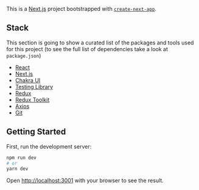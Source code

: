 This is a [Next.js](https://nextjs.org/) project bootstrapped with [`create-next-app`](https://github.com/vercel/next.js/tree/canary/packages/create-next-app).

## Stack

This section is going to show a curated list of the packages and tools used for this project (to see
the full list of dependencies take a look at `package.json`)

- [React](https://reactjs.org/)
- [Next.js](https://nextjs.org/)
- [Chakra UI](https://chakra-ui.com/)
- [Testing Library](https://testing-library.com/)
- [Redux](https://redux.js.org/)
- [Redux Toolkit](https://redux-toolkit.js.org/)
- [Axios](https://github.com/axios/axios)
- [Git](https://git-scm.com/)

## Getting Started

First, run the development server:

```bash
npm run dev
# or
yarn dev
```

Open [http://localhost:3001](http://localhost:3001) with your browser to see the result.

